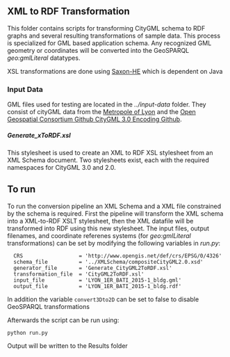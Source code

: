 ## XML to RDF Transformation
This folder contains scripts for transforming CityGML schema to RDF graphs and several resulting transformations of sample data. This process is specialized for GML based application schema. Any recognized GML geometry or coordinates will be converted into the GeoSPARQL _geo:gmlLiteral_ datatypes.

XSL transformations are done using [Saxon-HE](http://saxon.sourceforge.net/) which is dependent on Java

### Input Data
GML files used for testing are located in the _../input-data_ folder. They consist of cityGML data from the [Metropole of Lyon](https://data.grandlyon.com/accueil) and the [Open Geospatial Consortium Github CityGML 3.0 Encoding Github](https://github.com/opengeospatial/CityGML-3.0Encodings/tree/master/CityGML/Examples).

##### Generate_xToRDF.xsl
This stylesheet is used to create an XML to RDF XSL stylesheet from an XML Schema document. Two stylesheets exist, each with the required namespaces for CityGML 3.0 and 2.0.


## To run
To run the conversion pipeline an XML Schema and a XML file constrained by the schema is required. First the pipeline will transform the XML schema into a XML-to-RDF XSLT stylesheet, then the XML datafile will be transformed into RDF using this new stylesheet. The input files, output filenames, and coordinate referenes systems (for _geo:gmlLiteral_ transformations) can be set by modifying the following variables in _run.py_:
```     
  CRS                  = 'http://www.opengis.net/def/crs/EPSG/0/4326'
  schema_file          = '../XMLSchema/compositeCityGML2.0.xsd'
  generator_file       = 'Generate_CityGML2ToRDF.xsl'
  transformation_file  = 'CityGML2ToRDF.xsl'
  input_file           = 'LYON_1ER_BATI_2015-1_bldg.gml'
  output_file          = 'LYON_1ER_BATI_2015-1_bldg.rdf'
```

In addition the variable `convert3Dto2D` can be set to false to disable GeoSPARQL transformations

Afterwards the script can be run using:
```
python run.py
```

Output will be written to the Results folder
